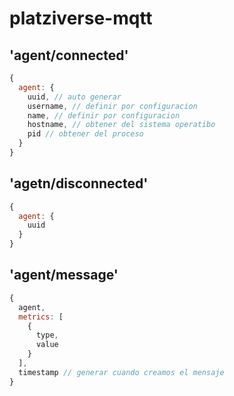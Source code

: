 # platziverse-mqtt

## 'agent/connected'
```js
{
  agent: {
    uuid, // auto generar
    username, // definir por configuracion
    name, // definir por configuracion
    hostname, // obtener del sistema operatibo
    pid // obtener del proceso
  }
}
```

## 'agetn/disconnected'
``` js
{
  agent: {
    uuid
  }
}
```

## 'agent/message'
```js
{
  agent,
  metrics: [
    {
      type,
      value
    }
  ],
  timestamp // generar cuando creamos el mensaje
}
```